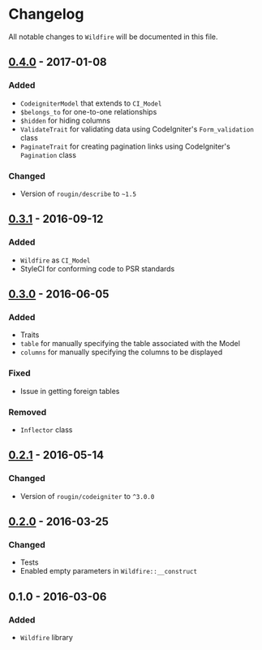 # Changelog

All notable changes to `Wildfire` will be documented in this file.

## [0.4.0](https://github.com/rougin/wildfire/compare/v0.3.1...v0.4.0) - 2017-01-08

### Added
- `CodeigniterModel` that extends to `CI_Model`
- `$belongs_to` for one-to-one relationships
- `$hidden` for hiding columns
- `ValidateTrait` for validating data using CodeIgniter's `Form_validation` class
- `PaginateTrait` for creating pagination links using CodeIgniter's `Pagination` class

### Changed
- Version of `rougin/describe` to `~1.5`

## [0.3.1](https://github.com/rougin/wildfire/compare/v0.3.0...v0.3.1) - 2016-09-12

### Added
- `Wildfire` as `CI_Model`
- StyleCI for conforming code to PSR standards

## [0.3.0](https://github.com/rougin/wildfire/compare/v0.2.1...v0.3.0) - 2016-06-05

### Added
- Traits
- `table` for manually specifying the table associated with the Model
- `columns` for manually specifying the columns to be displayed

### Fixed
- Issue in getting foreign tables

### Removed
- `Inflector` class

## [0.2.1](https://github.com/rougin/wildfire/compare/v0.2.0...v0.2.1) - 2016-05-14

### Changed
- Version of `rougin/codeigniter` to `^3.0.0`

## [0.2.0](https://github.com/rougin/wildfire/compare/v0.1.0...v0.2.0) - 2016-03-25

### Changed
- Tests
- Enabled empty parameters in `Wildfire::__construct`

## 0.1.0 - 2016-03-06

### Added
- `Wildfire` library

